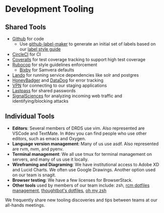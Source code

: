# Development Tooling

## Shared Tools

* [Github](https://github.com/pulibrary) for code
  * Use [github-label-maker](https://github.com/pulibrary/github-label-maker) to generate an initial set of labels based on our [label style guide](https://github.com/pulibrary/pul_library_drupal/wiki/Issues-Label-Style-Guide)
* [CircleCI](https://circleci.com/gh/pulibrary) for CI
* [Coveralls](https://coveralls.io/github/pulibrary) for test coverage tracking to support high test coverage
* [Rubocop](https://github.com/bbatsov/rubocop) for style guidelines enforcement
  * [Bixby](https://github.com/samvera-labs/bixby) for Samvera defaults
* [Lando](https://lando.dev/) for running service dependencies like solr and postgres
* [HoneyBadger](https://www.honeybadger.io/) and
  [DataDog](https://app.datadoghq.com/) for error tracking
* [VPN](https://princeton.service-now.com/snap?sys_id=6023&id=kb_article) for connecting to our staging applications
* [Lastpass](https://informationsecurity.princeton.edu/LastPass) for shared passwords
* [SignalSciences](https://dashboard.signalsciences.net/) for analyzing incoming web traffic and identifying/blocking attacks

## Individual Tools

* __Editors__: Several members of DRDS use vim. Also represented are VSCode and TextMate. In #dev you can find people who use other editors, such as emacs and Oxygen.
* __Language version management__: Many of us use asdf. Also represented are rvm, nvm, and pyenv.
* __Terminal management__: We all use tmux for terminal management on servers, and many of us use it locally.
* __Wireframing and Diagraming__: We have institutional access to Adobe XD and Lucid Charts. We often use Google Drawings. Another option used on our team is snagit.
* __Browser testing__: We have a few licenses for BrowserStack.
* __Other tools__ used by members of our team include: zsh, [rcm dotfiles management](https://github.com/thoughtbot/rcm), [thoughtbot's dotfiles](https://github.com/thoughtbot/dotfiles), [oh my zsh](https://ohmyz.sh/)

We frequently share new tooling discoveries and tips between teams at our all-hands
meetings.

